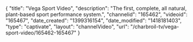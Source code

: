 {
    "title": "Vega Sport Video",
    "description": "The first, complete, all natural, plant-based sport performance system.",
    "channelid": "165462",
    "videoid": "165467",
    "date_created": "1399316154",
    "date_modified": "1418181403",
    "type": "captivate",
    "layout": "channelVideo",
    "url": "\/charbroil-tv\/vega-sport-video\/165462-165467"
}